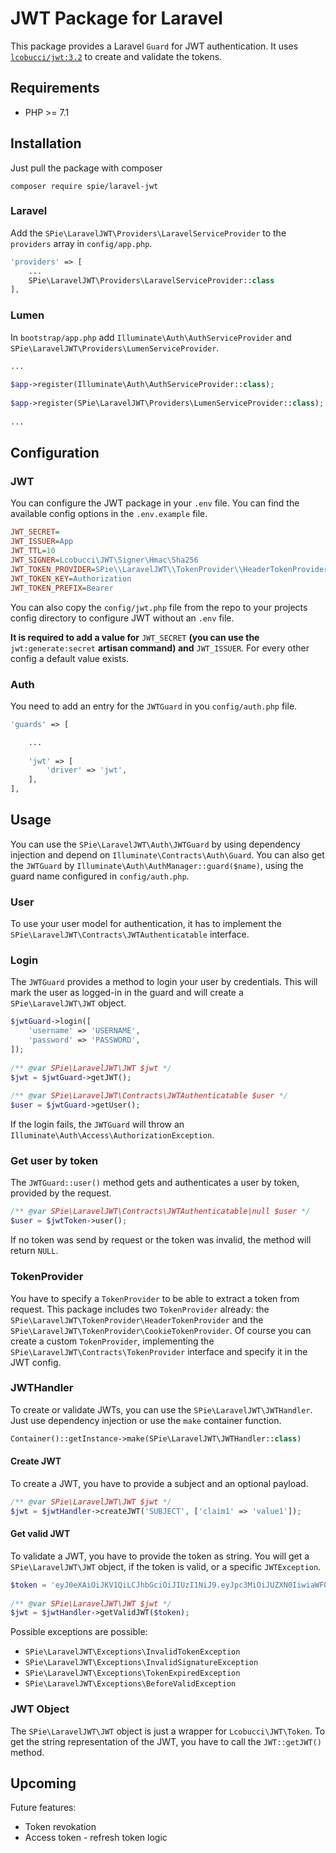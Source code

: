 # JWT Package for Laravel

This package provides a Laravel `Guard` for JWT authentication.
It uses [`lcobucci/jwt:3.2`](https://github.com/lcobucci/jwt) to create and validate the tokens.

## Requirements
  * PHP >= 7.1
  
## Installation
Just pull the package with composer
```
composer require spie/laravel-jwt
```
### Laravel
Add the `SPie\LaravelJWT\Providers\LaravelServiceProvider` to the `providers` array in `config/app.php`.
```php
'providers' => [
    ...
    SPie\LaravelJWT\Providers\LaravelServiceProvider::class
],
```

### Lumen
In `bootstrap/app.php` add `Illuminate\Auth\AuthServiceProvider` and `SPie\LaravelJWT\Providers\LumenServiceProvider`.
```php
...
    
$app->register(Illuminate\Auth\AuthServiceProvider::class);
    
$app->register(SPie\LaravelJWT\Providers\LumenServiceProvider::class);
    
...
```

## Configuration
### JWT

You can configure the JWT package in your `.env` file. You can find the available config options in the `.env.example` file.
```ini
JWT_SECRET=
JWT_ISSUER=App
JWT_TTL=10
JWT_SIGNER=Lcobucci\JWT\Signer\Hmac\Sha256
JWT_TOKEN_PROVIDER=SPie\\LaravelJWT\\TokenProvider\\HeaderTokenProvider
JWT_TOKEN_KEY=Authorization
JWT_TOKEN_PREFIX=Bearer
```
You can also copy the `config/jwt.php` file from the repo to your projects config directory to configure JWT without an `.env` file.

**It is required to add a value for** `JWT_SECRET` **(you can use the** `jwt:generate:secret` **artisan command) and** `JWT_ISSUER`. 
For every other config a default value exists.

### Auth
You need to add an entry for the `JWTGuard` in you `config/auth.php` file. 
```php
'guards' => [

    ...
    
    'jwt' => [
        'driver' => 'jwt',
    ],
],
```

## Usage
You can use the `SPie\LaravelJWT\Auth\JWTGuard` by using dependency injection and depend on `Illuminate\Contracts\Auth\Guard`.
You can also get the `JWTGuard` by `Illuminate\Auth\AuthManager::guard($name)`, using the guard name configured in `config/auth.php`.

### User
To use your user model for authentication, it has to implement the `SPie\LaravelJWT\Contracts\JWTAuthenticatable` interface.

### Login
The `JWTGuard` provides a method to login your user by credentials. This will mark the user as logged-in in the guard and 
will create a `SPie\LaravelJWT\JWT` object.
```php
$jwtGuard->login([
    'username' => 'USERNAME',
    'password' => 'PASSWORD',
]);
 
/** @var SPie\LaravelJWT\JWT $jwt */
$jwt = $jwtGuard->getJWT();
 
/** @var SPie\LaravelJWT\Contracts\JWTAuthenticatable $user */
$user = $jwtGuard->getUser();

```
If the login fails, the `JWTGuard` will throw an `Illuminate\Auth\Access\AuthorizationException`.

### Get user by token
The `JWTGuard::user()` method gets and authenticates a user by token, provided by the request.
```php
/** @var SPie\LaravelJWT\Contracts\JWTAuthenticatable|null $user */
$user = $jwtToken->user();
```
If no token was send by request or the token was invalid, the method will return `NULL`.

### TokenProvider
You have to specify a `TokenProvider` to be able to extract a token from request.
This package includes two `TokenProvider` already: the `SPie\LaravelJWT\TokenProvider\HeaderTokenProvider` and
the `SPie\LaravelJWT\TokenProvider\CookieTokenProvider`.
Of course you can create a custom `TokenProvider`, implementing the `SPie\LaravelJWT\Contracts\TokenProvider` interface 
and specify it in the JWT config.

### JWTHandler
To create or validate JWTs, you can use the `SPie\LaravelJWT\JWTHandler`. Just use dependency injection or use the `make` 
container function.
```php
Container()::getInstance->make(SPie\LaravelJWT\JWTHandler::class)
```

#### Create JWT
To create a JWT, you have to provide a subject and an optional payload.
```php
/** @var SPie\LaravelJWT\JWT $jwt */
$jwt = $jwtHandler->createJWT('SUBJECT', ['claim1' => 'value1']);
```

#### Get valid JWT
To validate a JWT, you have to provide the token as string. You will get a `SPie\LaravelJWT\JWT` object, if the token is
valid, or a specific `JWTException`.
```php
$token = 'eyJ0eXAiOiJKV1QiLCJhbGciOiJIUzI1NiJ9.eyJpc3MiOiJUZXN0IiwiaWF0IjoxNTQyOTc0NzM3LCJleHAiOjE1NzQ1OTcxMzcsImF1ZCI6IiIsInN1YiI6IlRlc3QifQ.XdS6BiYD02I_1AAFeCxuO3LdeNBXLjE9TWd-G89ePOk';
 
/** @var SPie\LaravelJWT\JWT $jwt */
$jwt = $jwtHandler->getValidJWT($token);
```
Possible exceptions are possible:
  * `SPie\LaravelJWT\Exceptions\InvalidTokenException`
  * `SPie\LaravelJWT\Exceptions\InvalidSignatureException`
  * `SPie\LaravelJWT\Exceptions\TokenExpiredException`
  * `SPie\LaravelJWT\Exceptions\BeforeValidException`
  
### JWT Object
The `SPie\LaravelJWT\JWT` object is just a wrapper for `Lcobucci\JWT\Token`.
To get the string representation of the JWT, you have to call the `JWT::getJWT()` method.

## Upcoming
Future features:
  * Token revokation
  * Access token - refresh token logic
